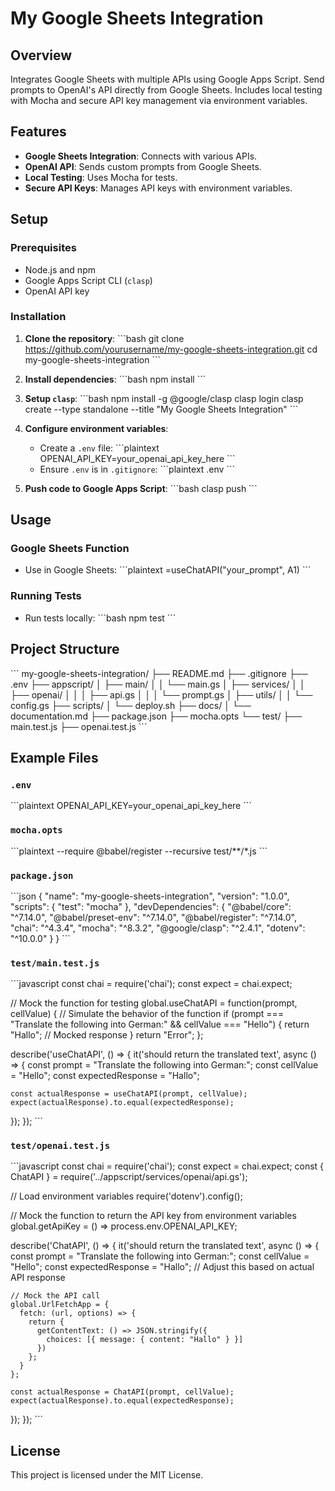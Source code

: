 
# My Google Sheets Integration

## Overview

Integrates Google Sheets with multiple APIs using Google Apps Script. Send prompts to OpenAI's API directly from Google Sheets. Includes local testing with Mocha and secure API key management via environment variables.

## Features

- **Google Sheets Integration**: Connects with various APIs.
- **OpenAI API**: Sends custom prompts from Google Sheets.
- **Local Testing**: Uses Mocha for tests.
- **Secure API Keys**: Manages API keys with environment variables.

## Setup

### Prerequisites

- Node.js and npm
- Google Apps Script CLI (`clasp`)
- OpenAI API key

### Installation

1. **Clone the repository**:
   \`\`\`bash
   git clone https://github.com/yourusername/my-google-sheets-integration.git
   cd my-google-sheets-integration
   \`\`\`

2. **Install dependencies**:
   \`\`\`bash
   npm install
   \`\`\`

3. **Setup `clasp`**:
   \`\`\`bash
   npm install -g @google/clasp
   clasp login
   clasp create --type standalone --title "My Google Sheets Integration"
   \`\`\`

4. **Configure environment variables**:
   - Create a `.env` file:
     \`\`\`plaintext
     OPENAI_API_KEY=your_openai_api_key_here
     \`\`\`
   - Ensure `.env` is in `.gitignore`:
     \`\`\`plaintext
     .env
     \`\`\`

5. **Push code to Google Apps Script**:
   \`\`\`bash
   clasp push
   \`\`\`

## Usage

### Google Sheets Function

- Use in Google Sheets:
  \`\`\`plaintext
  =useChatAPI("your_prompt", A1)
  \`\`\`

### Running Tests

- Run tests locally:
  \`\`\`bash
  npm test
  \`\`\`

## Project Structure

\`\`\`
my-google-sheets-integration/
├── README.md
├── .gitignore
├── .env
├── appscript/
│   ├── main/
│   │   └── main.gs
│   ├── services/
│   │   ├── openai/
│   │   │   ├── api.gs
│   │   │   └── prompt.gs
│   ├── utils/
│   │   └── config.gs
├── scripts/
│   └── deploy.sh
├── docs/
│   └── documentation.md
├── package.json
├── mocha.opts
└── test/
    ├── main.test.js
    ├── openai.test.js
\`\`\`

## Example Files

### `.env`
\`\`\`plaintext
OPENAI_API_KEY=your_openai_api_key_here
\`\`\`

### `mocha.opts`
\`\`\`plaintext
--require @babel/register
--recursive
test/**/*.js
\`\`\`

### `package.json`
\`\`\`json
{
  "name": "my-google-sheets-integration",
  "version": "1.0.0",
  "scripts": {
    "test": "mocha"
  },
  "devDependencies": {
    "@babel/core": "^7.14.0",
    "@babel/preset-env": "^7.14.0",
    "@babel/register": "^7.14.0",
    "chai": "^4.3.4",
    "mocha": "^8.3.2",
    "@google/clasp": "^2.4.1",
    "dotenv": "^10.0.0"
  }
}
\`\`\`

### `test/main.test.js`
\`\`\`javascript
const chai = require('chai');
const expect = chai.expect;

// Mock the function for testing
global.useChatAPI = function(prompt, cellValue) {
  // Simulate the behavior of the function
  if (prompt === "Translate the following into German:" && cellValue === "Hello") {
    return "Hallo"; // Mocked response
  }
  return "Error";
};

describe('useChatAPI', () => {
  it('should return the translated text', async () => {
    const prompt = "Translate the following into German:";
    const cellValue = "Hello";
    const expectedResponse = "Hallo";

    const actualResponse = useChatAPI(prompt, cellValue);
    expect(actualResponse).to.equal(expectedResponse);
  });
});
\`\`\`

### `test/openai.test.js`
\`\`\`javascript
const chai = require('chai');
const expect = chai.expect;
const { ChatAPI } = require('../appscript/services/openai/api.gs');

// Load environment variables
require('dotenv').config();

// Mock the function to return the API key from environment variables
global.getApiKey = () => process.env.OPENAI_API_KEY;

describe('ChatAPI', () => {
  it('should return the translated text', async () => {
    const prompt = "Translate the following into German:";
    const cellValue = "Hello";
    const expectedResponse = "Hallo"; // Adjust this based on actual API response

    // Mock the API call
    global.UrlFetchApp = {
      fetch: (url, options) => {
        return {
          getContentText: () => JSON.stringify({
            choices: [{ message: { content: "Hallo" } }]
          })
        };
      }
    };

    const actualResponse = ChatAPI(prompt, cellValue);
    expect(actualResponse).to.equal(expectedResponse);
  });
});
\`\`\`

## License

This project is licensed under the MIT License.